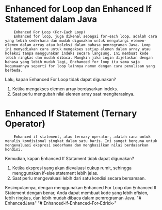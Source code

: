 # Enhanced for Loop dan Enhanced If Statement dalam Java

        Enhanced For Loop (For-Each Loop)
        Enhanced for loop, juga dikenal sebagai for-each loop, adalah cara yang lebih sederhana dan mudah digunakan untuk mengulangi elemen-elemen dalam array atau koleksi dalam bahasa pemrograman Java. Loop ini menyediakan cara untuk mengakses setiap elemen dalam array atau koleksi tanpa menggunakan indeks secara langsung. Ini membuat kode lebih ringkas dan mudah dibaca. Mungkin jika ingin dijelaskan dengan bahasa yang lebih mudah lagi, Enchanced for loop itu sama saja kegunaannya seperti for loop lainnya namun dengan cara penulisan yang berbeda.

Lalu, kapan Enhanced For Loop tidak dapat digunakan?

1. Ketika mengakses elemen array berdasarkan indeks.
2. Saat perlu mengubah nilai elemen array saat mengiterasinya.

# Enhanced If Statement (Ternary Operator)

        Enhanced if statement, atau ternary operator, adalah cara untuk menulis kondisional singkat dalam satu baris. Ini sangat berguna untuk mengevaluasi ekspresi sederhana dan menghasilkan nilai berdasarkan kondisi.

Kemudian, kapan Enhanced If Statament tidak dapat digunakan?

1. Ketika ekspresi yang akan dievaluasi cukup rumit, sehingga menggunakan if-else statement lebih jelas.
2. Saat perlu mengevaluasi lebih dari satu kondisi secara bersamaan.

Kesimpulannya, dengan menggunakan Enhanced For Loop dan Enhanced If Statement dengan benar, Anda dapat membuat kode yang lebih efisien, lebih ringkas, dan lebih mudah dibaca dalam pemrograman Java.
"# EnhancedJava" 
"# Enhanced-if-Enhanced-For-Edrick-" 

